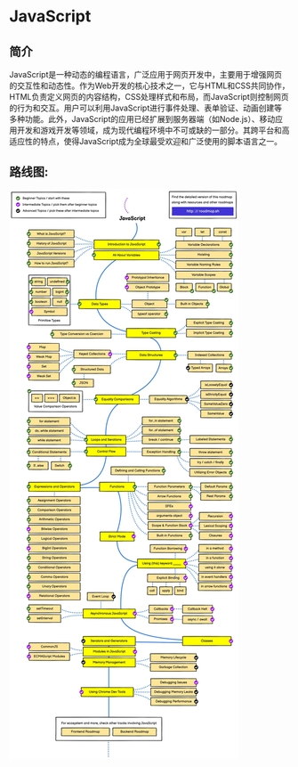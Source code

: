 
# JavaScript

## 简介

JavaScript是一种动态的编程语言，广泛应用于网页开发中，主要用于增强网页的交互性和动态性。作为Web开发的核心技术之一，它与HTML和CSS共同协作，HTML负责定义网页的内容结构，CSS处理样式和布局，而JavaScript则控制网页的行为和交互。用户可以利用JavaScript进行事件处理、表单验证、动画创建等多种功能。此外，JavaScript的应用已经扩展到服务器端（如Node.js）、移动应用开发和游戏开发等领域，成为现代编程环境中不可或缺的一部分。其跨平台和高适应性的特点，使得JavaScript成为全球最受欢迎和广泛使用的脚本语言之一。

## 路线图:
![](JavaScriptRoadmap.jpg)
